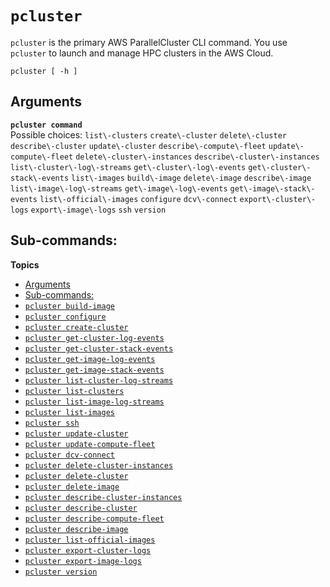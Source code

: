 # `pcluster`<a name="pcluster-v3"></a>

`pcluster` is the primary AWS ParallelCluster CLI command\. You use `pcluster` to launch and manage HPC clusters in the AWS Cloud\.

```
pcluster [ -h ]
```

## Arguments<a name="pcluster.arguments-v3"></a>

**`pcluster command`**  
Possible choices: `list\-clusters` `create\-cluster` `delete\-cluster` `describe\-cluster` `update\-cluster` `describe\-compute\-fleet` `update\-compute\-fleet` `delete\-cluster\-instances` `describe\-cluster\-instances` `list\-cluster\-log\-streams` `get\-cluster\-log\-events` `get\-cluster\-stack\-events` `list\-images` `build\-image` `delete\-image` `describe\-image` `list\-image\-log\-streams` `get\-image\-log\-events` `get\-image\-stack\-events` `list\-official\-images` `configure` `dcv\-connect` `export\-cluster\-logs` `export\-image\-logs` `ssh` `version`

## Sub\-commands:<a name="pcluster.subcommands-v3"></a>

**Topics**
+ [Arguments](#pcluster.arguments-v3)
+ [Sub\-commands:](#pcluster.subcommands-v3)
+ [`pcluster build-image`](pcluster.build-image-v3.md)
+ [`pcluster configure`](pcluster.configure-v3.md)
+ [`pcluster create-cluster`](pcluster.create-cluster-v3.md)
+ [`pcluster get-cluster-log-events`](pcluster.get-cluster-log-events-v3.md)
+ [`pcluster get-cluster-stack-events`](pcluster.get-cluster-stack-events-v3.md)
+ [`pcluster get-image-log-events`](pcluster.get-image-log-events-v3.md)
+ [`pcluster get-image-stack-events`](pcluster.get-image-stack-events-v3.md)
+ [`pcluster list-cluster-log-streams`](pcluster.list-cluster-log-streams-v3.md)
+ [`pcluster list-clusters`](pcluster.list-clusters-v3.md)
+ [`pcluster list-image-log-streams`](pcluster.list-image-log-streams-v3.md)
+ [`pcluster list-images`](pcluster.list-images-v3.md)
+ [`pcluster ssh`](pcluster.ssh-v3.md)
+ [`pcluster update-cluster`](pcluster.update-cluster-v3.md)
+ [`pcluster update-compute-fleet`](pcluster.update-compute-fleet-v3.md)
+ [`pcluster dcv-connect`](pcluster.dcv-connect-v3.md)
+ [`pcluster delete-cluster-instances`](pcluster.delete-cluster-instances-v3.md)
+ [`pcluster delete-cluster`](pcluster.delete-cluster-v3.md)
+ [`pcluster delete-image`](pcluster.delete-image-v3.md)
+ [`pcluster describe-cluster-instances`](pcluster.describe-cluster-instances-v3.md)
+ [`pcluster describe-cluster`](pcluster.describe-cluster-v3.md)
+ [`pcluster describe-compute-fleet`](pcluster.describe-compute-fleet-v3.md)
+ [`pcluster describe-image`](pcluster.describe-image-v3.md)
+ [`pcluster list-official-images`](pcluster.list-official-images-v3.md)
+ [`pcluster export-cluster-logs`](pcluster.export-cluster-logs-v3.md)
+ [`pcluster export-image-logs`](pcluster.export-image-logs-v3.md)
+ [`pcluster version`](pcluster.version-v3.md)